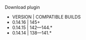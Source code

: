 Download plugin

* VERSION     | COMPATIBLE BUILDS
* 0.14.16     | 145+
* 0.14.15     | 142—144.\*
* 0.14.14     | 138—141.\*
